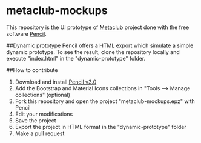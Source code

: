 # metaclub-mockups
This repository is the UI prototype of [Metaclub](https://github.com/MetaClub) project done with the free software [Pencil](http://pencil.evolus.vn).

##Dynamic prototype
Pencil offers a HTML export which simulate a simple dynamic prototype. To see the result, clone the repository locally and execute "index.html" in the "dynamic-prototype" folder.

##How to contribute
1. Download and install [Pencil v3.0](http://pencil.evolus.vn/Next.html)
  1. Add the Bootstrap and Material Icons collections in "Tools --> Manage collections" (optional)
2. Fork this repository and open the project "metaclub-mockups.epz" with Pencil
3. Edit your modifications 
4. Save the project
5. Export the project in HTML format in the "dynamic-prototype" folder
6. Make a pull request

